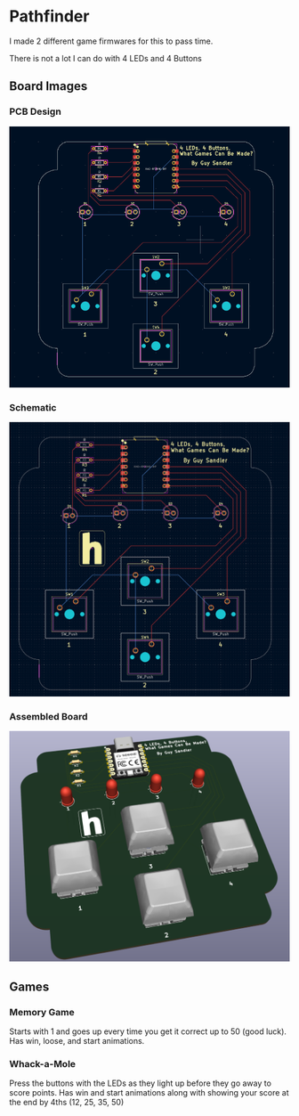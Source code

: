 # Pathfinder

I made 2 different game firmwares for this to pass time.

There is not a lot I can do with 4 LEDs and 4 Buttons

## Board Images

### PCB Design
![PCB Layout](images/pcb.png)

### Schematic
![Circuit Schematic](images/schematic.png)

### Assembled Board
![Assembled Board](images/board.png)

## Games

### Memory Game
Starts with 1 and goes up every time you get it correct up to 50 (good luck). Has win, loose, and start animations.

### Whack-a-Mole
Press the buttons with the LEDs as they light up before they go away to score points. Has win and start animations along with showing your score at the end by 4ths (12, 25, 35, 50)

